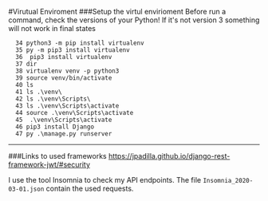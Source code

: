 #Virutual Enviroment
###Setup the virtul envirioment
Before run a command, check the versions of your Python!
If it's not version 3 something will not work in final states
```
  34 python3 -m pip install virtualenv
  35 py -m pip3 install virtualenv
  36  pip3 install virtualenv
  37 dir
  38 virtualenv venv -p python3
  39 source venv/bin/activate
  40 ls
  41 ls .\venv\
  42 ls .\venv\Scripts\
  43 ls .\venv\Scripts\activate
  44 source .\venv\Scripts\activate
  45  .\venv\Scripts\activate
  46 pip3 install Django
  47 py .\manage.py runserver
```


___

###Links to used frameworks
https://jpadilla.github.io/django-rest-framework-jwt/#security

I use the tool Insomnia to check my API endpoints. The file `Insomnia_2020-03-01.json` contain the used requests. 